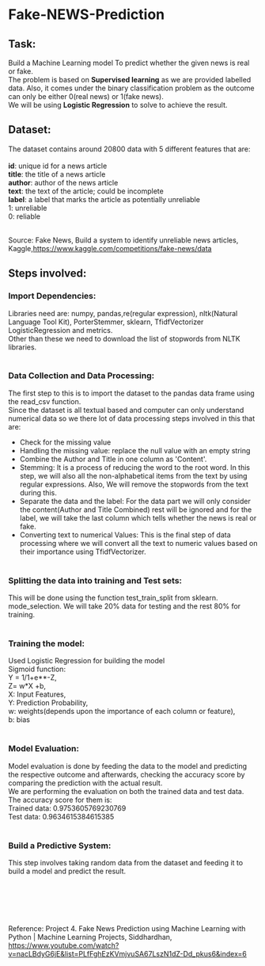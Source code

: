 # Fake-NEWS-Prediction
## Task:
Build a Machine Learning model To predict whether the given news is real or fake.</br>
The problem is based on <b>Supervised learning</b> as we are provided labelled data. Also, it comes under the binary classification problem as the outcome can only be either 0(real news) or 1(fake news). </br>
We will be using <b>Logistic Regression</b> to solve to achieve the result.

## Dataset:
The dataset contains around 20800 data with 5 different features that are: </br></br>
**id**: unique id for a news article</br>
**title**: the title of a news article</br>
**author**: author of the news article</br>
**text**: the text of the article; could be incomplete</br>
**label**: a label that marks the article as potentially unreliable</br>
  1: unreliable</br>
  0: reliable</br></br>

  Source: Fake News, Build a system to identify unreliable news articles, Kaggle,https://www.kaggle.com/competitions/fake-news/data

  ## Steps involved:
### **Import Dependencies**:</br>
Libraries need are: numpy, pandas,re(regular expression), nltk(Natural Language Tool Kit), PorterStemmer, sklearn, TfidfVectorizer LogisticRegression and metrics.</br>
Other than these we need to download the list of stopwords from NLTK libraries.</br></br>
### **Data Collection and Data Processing**:</br>
The first step to this is to import the dataset to the pandas data frame using the read_csv function.</br> 
Since the dataset is all textual based and computer can only understand numerical data so we there lot of data processing steps involved in this that are:</br>
* Check for the missing value</br>
* Handling the missing value: replace the null value with an empty string</br>
* Combine the Author and Title in one column as 'Content'.</br>
* Stemming: It is a process of reducing the word to the root word. In this step, we will also all the non-alphabetical items from the text by using regular expressions. Also, We will remove the stopwords from the text during this.</br>
* Separate the data and the label: For the data part we will only consider the content(Author and Title Combined) rest will be ignored and for the label, we will take the last column which tells whether the news is real or fake.</br>
* Converting text to numerical Values: This is the final step of data processing where we will convert all the text to numeric values based on their importance using TfidfVectorizer.</br></br>
### **Splitting the data into training and Test sets**:</br>
This will be done using the function test_train_split from sklearn. mode_selection. We will take 20% data for testing and the rest 80% for training.</br></br>
### **Training the model**:</br>
Used Logistic Regression for building the model</br>
Sigmoid function:</br>
Y = 1/1+e**-Z,</br>
  Z= w*X +b,</br>
  X: Input Features,</br>
  Y: Prediction Probability,</br>
  w: weights(depends upon the importance of each column or feature),</br>
  b: bias</br></br>
### **Model Evaluation**:</br>
Model evaluation is done by feeding the data to the model and predicting the respective outcome and afterwards, checking the accuracy score by comparing the prediction with the actual result. </br>
We are performing the evaluation on both the trained data and test data. The accuracy score for them is:</br>
Trained data: 0.9753605769230769</br>
Test data: 0.9634615384615385</br></br>
### **Build a Predictive System**:</br>
This step involves taking random data from the dataset and feeding it to build a model and predict the result.</br></br></br></br></br></br>




Reference: Project 4. Fake News Prediction using Machine Learning with Python | Machine Learning Projects, Siddhardhan, https://www.youtube.com/watch?v=nacLBdyG6jE&list=PLfFghEzKVmjvuSA67LszN1dZ-Dd_pkus6&index=6

  
  
  

  
